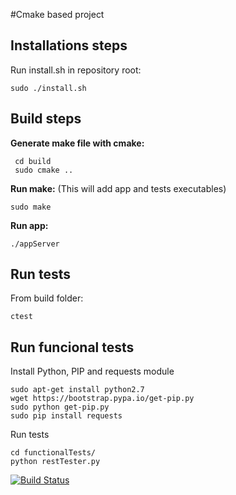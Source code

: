 #Cmake based project

## Installations steps ##

Run install.sh in repository root:

```
sudo ./install.sh
```

## Build steps ##

**Generate make file with cmake:**

```
 cd build
 sudo cmake ..
```

**Run make:** (This will add app and tests executables)

```
sudo make
```

**Run app:** 

```
./appServer
```


## Run tests ##

From build folder:

```
ctest
```

## Run funcional tests ##

Install Python, PIP and requests module

```
sudo apt-get install python2.7
wget https://bootstrap.pypa.io/get-pip.py
sudo python get-pip.py
sudo pip install requests
```

Run tests
```
cd functionalTests/
python restTester.py
```


[![Build Status](https://travis-ci.org/nicolas-vazquez/tp75521c.svg?branch=develop)](https://travis-ci.org/nicolas-vazquez/tp75521c)
